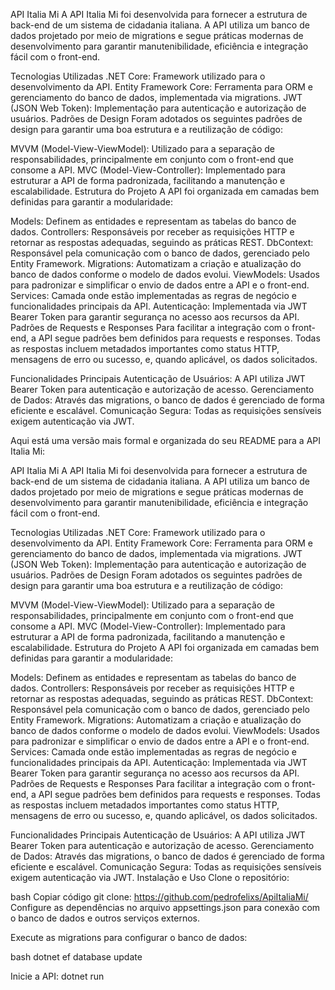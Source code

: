 API Italia Mi
A API Italia Mi foi desenvolvida para fornecer a estrutura de back-end de um sistema de cidadania italiana. A API utiliza um banco de dados projetado por meio de migrations e segue práticas modernas de desenvolvimento para garantir manutenibilidade, eficiência e integração fácil com o front-end.

Tecnologias Utilizadas
.NET Core: Framework utilizado para o desenvolvimento da API.
Entity Framework Core: Ferramenta para ORM e gerenciamento do banco de dados, implementada via migrations.
JWT (JSON Web Token): Implementação para autenticação e autorização de usuários.
Padrões de Design
Foram adotados os seguintes padrões de design para garantir uma boa estrutura e a reutilização de código:

MVVM (Model-View-ViewModel): Utilizado para a separação de responsabilidades, principalmente em conjunto com o front-end que consome a API.
MVC (Model-View-Controller): Implementado para estruturar a API de forma padronizada, facilitando a manutenção e escalabilidade.
Estrutura do Projeto
A API foi organizada em camadas bem definidas para garantir a modularidade:

Models: Definem as entidades e representam as tabelas do banco de dados.
Controllers: Responsáveis por receber as requisições HTTP e retornar as respostas adequadas, seguindo as práticas REST.
DbContext: Responsável pela comunicação com o banco de dados, gerenciado pelo Entity Framework.
Migrations: Automatizam a criação e atualização do banco de dados conforme o modelo de dados evolui.
ViewModels: Usados para padronizar e simplificar o envio de dados entre a API e o front-end.
Services: Camada onde estão implementadas as regras de negócio e funcionalidades principais da API.
Autenticação: Implementada via JWT Bearer Token para garantir segurança no acesso aos recursos da API.
Padrões de Requests e Responses
Para facilitar a integração com o front-end, a API segue padrões bem definidos para requests e responses. Todas as respostas incluem metadados importantes como status HTTP, mensagens de erro ou sucesso, e, quando aplicável, os dados solicitados.

Funcionalidades Principais
Autenticação de Usuários: A API utiliza JWT Bearer Token para autenticação e autorização de acesso.
Gerenciamento de Dados: Através das migrations, o banco de dados é gerenciado de forma eficiente e escalável.
Comunicação Segura: Todas as requisições sensíveis exigem autenticação via JWT.


Aqui está uma versão mais formal e organizada do seu README para a API Italia Mi:

API Italia Mi
A API Italia Mi foi desenvolvida para fornecer a estrutura de back-end de um sistema de cidadania italiana. A API utiliza um banco de dados projetado por meio de migrations e segue práticas modernas de desenvolvimento para garantir manutenibilidade, eficiência e integração fácil com o front-end.

Tecnologias Utilizadas
.NET Core: Framework utilizado para o desenvolvimento da API.
Entity Framework Core: Ferramenta para ORM e gerenciamento do banco de dados, implementada via migrations.
JWT (JSON Web Token): Implementação para autenticação e autorização de usuários.
Padrões de Design
Foram adotados os seguintes padrões de design para garantir uma boa estrutura e a reutilização de código:

MVVM (Model-View-ViewModel): Utilizado para a separação de responsabilidades, principalmente em conjunto com o front-end que consome a API.
MVC (Model-View-Controller): Implementado para estruturar a API de forma padronizada, facilitando a manutenção e escalabilidade.
Estrutura do Projeto
A API foi organizada em camadas bem definidas para garantir a modularidade:

Models: Definem as entidades e representam as tabelas do banco de dados.
Controllers: Responsáveis por receber as requisições HTTP e retornar as respostas adequadas, seguindo as práticas REST.
DbContext: Responsável pela comunicação com o banco de dados, gerenciado pelo Entity Framework.
Migrations: Automatizam a criação e atualização do banco de dados conforme o modelo de dados evolui.
ViewModels: Usados para padronizar e simplificar o envio de dados entre a API e o front-end.
Services: Camada onde estão implementadas as regras de negócio e funcionalidades principais da API.
Autenticação: Implementada via JWT Bearer Token para garantir segurança no acesso aos recursos da API.
Padrões de Requests e Responses
Para facilitar a integração com o front-end, a API segue padrões bem definidos para requests e responses. Todas as respostas incluem metadados importantes como status HTTP, mensagens de erro ou sucesso, e, quando aplicável, os dados solicitados.

Funcionalidades Principais
Autenticação de Usuários: A API utiliza JWT Bearer Token para autenticação e autorização de acesso.
Gerenciamento de Dados: Através das migrations, o banco de dados é gerenciado de forma eficiente e escalável.
Comunicação Segura: Todas as requisições sensíveis exigem autenticação via JWT.
Instalação e Uso
Clone o repositório:

bash
Copiar código
git clone: https://github.com/pedrofelixs/ApiItaliaMi/
Configure as dependências no arquivo appsettings.json para conexão com o banco de dados e outros serviços externos.

Execute as migrations para configurar o banco de dados:

bash
dotnet ef database update

Inicie a API:
dotnet run
